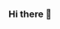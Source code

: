 ### Hi there 👋

<!--
![ju2ez GitHub stats](https://github-readme-stats.vercel.app/api?username=ju2ez&count_private=true&theme=dark)

[![GitHub Streak](http://github-readme-streak-stats.herokuapp.com?user=ju2ez&theme=dark&background=000000)](https://git.io/streak-stats)

[![Top Langs](https://github-readme-stats.vercel.app/api/top-langs/?username=ju2ez)](https://github.com/anuraghazra/github-readme-stats&theme=dark&)

**ju2ez/ju2ez** is a ✨ _special_ ✨ repository because its `README.md` (this file) appears on your GitHub profile.

Here are some ideas to get you started:

- 🔭 I’m currently working on ...
- 🌱 I’m currently learning ...
- 👯 I’m looking to collaborate on ...
- 🤔 I’m looking for help with ...
- 💬 Ask me about ...
- 📫 How to reach me: ...
- 😄 Pronouns: ...
- ⚡ Fun fact: ...
-->
